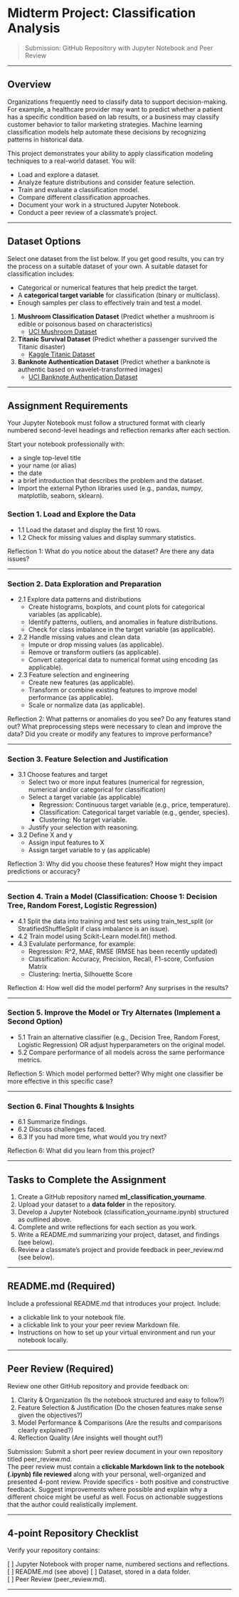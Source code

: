 # Midterm Project: Classification Analysis

> Submission: GitHub Repository with Jupyter Notebook and Peer Review

---

## Overview
Organizations frequently need to classify data to support decision-making. 
For example, a healthcare provider may want to predict whether a patient has a specific condition based on lab results,
or a business may classify customer behavior to tailor marketing strategies.
Machine learning classification models help automate these decisions by recognizing patterns in historical data.

This project demonstrates your ability to apply classification modeling techniques to a real-world dataset. You will:
- Load and explore a dataset.
- Analyze feature distributions and consider feature selection.
- Train and evaluate a classification model.
- Compare different classification approaches.
- Document your work in a structured Jupyter Notebook.
- Conduct a peer review of a classmate’s project.

---

## Dataset Options
Select one dataset from the list below. If you get good results, you can try the process on a suitable dataset of your own. 
A suitable dataset for classification includes:
- Categorical or numerical features that help predict the target.
- A **categorical target variable** for classification (binary or multiclass).
- Enough samples per class to effectively train and test a model.

1. **Mushroom Classification Dataset** (Predict whether a mushroom is edible or poisonous based on characteristics)
   - [UCI Mushroom Dataset](https://archive.ics.uci.edu/ml/datasets/mushroom)
2. **Titanic Survival Dataset** (Predict whether a passenger survived the Titanic disaster)
   - [Kaggle Titanic Dataset](https://www.kaggle.com/c/titanic/data)
3. **Banknote Authentication Dataset** (Predict whether a banknote is authentic based on wavelet-transformed images)
   - [UCI Banknote Authentication Dataset](https://archive.ics.uci.edu/ml/datasets/banknote+authentication)

---

## Assignment Requirements
Your Jupyter Notebook must follow a structured format with clearly numbered second-level headings and reflection remarks after each section.

Start your notebook professionally with:
- a single top-level title
- your name (or alias)
- the date
- a brief introduction that describes the problem and the dataset.
- Import the external Python libraries used (e.g., pandas, numpy, matplotlib, seaborn, sklearn).

### Section 1. Load and Explore the Data
- 1.1 Load the dataset and display the first 10 rows.
- 1.2 Check for missing values and display summary statistics.

Reflection 1: What do you notice about the dataset? Are there any data issues?

---

### Section 2. Data Exploration and Preparation
- 2.1 Explore data patterns and distributions
  - Create histograms, boxplots, and count plots for categorical variables (as applicable).
  - Identify patterns, outliers, and anomalies in feature distributions.
  - Check for class imbalance in the target variable (as applicable).
- 2.2 Handle missing values and clean data
  - Impute or drop missing values (as applicable).
  - Remove or transform outliers (as applicable).
  - Convert categorical data to numerical format using encoding (as applicable).
- 2.3 Feature selection and engineering
  - Create new features (as applicable).
  - Transform or combine existing features to improve model performance (as applicable).
  - Scale or normalize data (as applicable).

Reflection 2: What patterns or anomalies do you see? Do any features stand out? What preprocessing steps were necessary to clean and improve the data? Did you create or modify any features to improve performance?

---

### Section 3. Feature Selection and Justification
- 3.1 Choose features and target
  - Select two or more input features (numerical for regression, numerical and/or categorical for classification)
  - Select a target variable (as applicable)
    - Regression: Continuous target variable (e.g., price, temperature).
    - Classification: Categorical target variable (e.g., gender, species).
    - Clustering: No target variable.
  - Justify your selection with reasoning.
- 3.2 Define X and y
  - Assign input features to X
  - Assign target variable to y (as applicable)

Reflection 3: Why did you choose these features? How might they impact predictions or accuracy?

---

### Section 4. Train a Model (Classification: Choose 1: Decision Tree, Random Forest, Logistic Regression)
- 4.1 Split the data into training and test sets using train_test_split (or StratifiedShuffleSplit if class imbalance is an issue).
- 4.2 Train model using Scikit-Learn model.fit() method.
- 4.3 Evalulate performance, for example:
  - Regression: R^2, MAE, RMSE (RMSE has been recently updated)
  - Classification: Accuracy, Precision, Recall, F1-score, Confusion Matrix
  - Clustering: Inertia, Silhouette Score

Reflection 4: How well did the model perform? Any surprises in the results?

---

### Section 5. Improve the Model or Try Alternates (Implement a Second Option)
- 5.1 Train an alternative classifier (e.g., Decision Tree, Random Forest, Logistic Regression) OR adjust hyperparameters on the original model.
- 5.2 Compare performance of all models across the same performance metrics.

Reflection 5: Which model performed better? Why might one classifier be more effective in this specific case?


---

### Section 6. Final Thoughts & Insights
- 6.1 Summarize findings.
- 6.2 Discuss challenges faced.
- 6.3 If you had more time, what would you try next?

Reflection 6: What did you learn from this project?

---

## Tasks to Complete the Assignment

1. Create a GitHub repository named **ml_classification_yourname**.  
1. Upload your dataset to a **data folder** in the repository.  
1. Develop a Jupyter Notebook (classification_yourname.ipynb) structured as outlined above.  
1. Complete and write reflections for each section as you work.
1. Write a README.md summarizing your project, dataset, and findings (see below).
1. Review a classmate’s project and provide feedback in peer_review.md (see below).

---

## README.md (Required)

Include a professional README.md that introduces your project. Include:
- a clickable link to your notebook file.
- a clickable link to your your peer review Markdown file.
- Instructions on how to set up your virtual environment and run your notebook locally.

---

## Peer Review (Required)

Review one other GitHub repository and provide feedback on:

1. Clarity & Organization (Is the notebook structured and easy to follow?)
1. Feature Selection & Justification (Do the chosen features make sense given the objectives?)
1. Model Performance & Comparisons (Are the results and comparisons clearly explained?)
1. Reflection Quality (Are insights well thought out?)

Submission: Submit a short peer review document in your own repository titled peer_review.md.  
The peer review must contain a **clickable Markdown link to the notebook (.ipynb) file reviewed** along with your personal, well-organized and presented 4-pont review. 
Provide specifics - both positive and constructive feedback. 
Suggest improvements where possible and explain why a different choice might be useful as well.
Focus on actionable suggestions that the author could realistically implement.

---

## 4-point Repository Checklist

Verify your repository contains:

[ ] Jupyter Notebook with proper name, numbered sections and reflections.  
[ ] README.md (see above)
[ ] Dataset, stored in a data folder.  
[ ] Peer Review (peer_review.md).  

---
